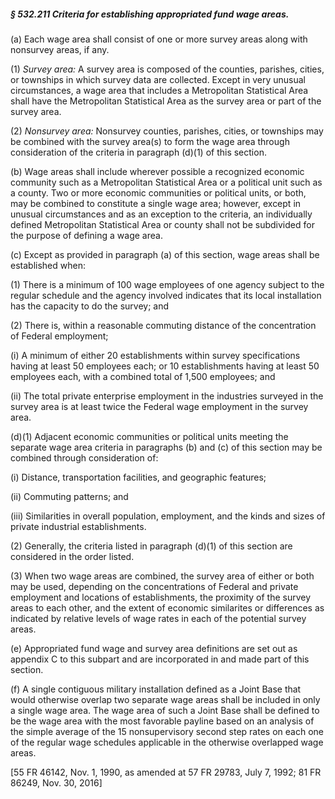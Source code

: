 ##### § 532.211 Criteria for establishing appropriated fund wage areas. #####

(a) Each wage area shall consist of one or more survey areas along with nonsurvey areas, if any.

(1) *Survey area:* A survey area is composed of the counties, parishes, cities, or townships in which survey data are collected. Except in very unusual circumstances, a wage area that includes a Metropolitan Statistical Area shall have the Metropolitan Statistical Area as the survey area or part of the survey area.

(2) *Nonsurvey area:* Nonsurvey counties, parishes, cities, or townships may be combined with the survey area(s) to form the wage area through consideration of the criteria in paragraph (d)(1) of this section.

(b) Wage areas shall include wherever possible a recognized economic community such as a Metropolitan Statistical Area or a political unit such as a county. Two or more economic communities or political units, or both, may be combined to constitute a single wage area; however, except in unusual circumstances and as an exception to the criteria, an individually defined Metropolitan Statistical Area or county shall not be subdivided for the purpose of defining a wage area.

(c) Except as provided in paragraph (a) of this section, wage areas shall be established when:

(1) There is a minimum of 100 wage employees of one agency subject to the regular schedule and the agency involved indicates that its local installation has the capacity to do the survey; and

(2) There is, within a reasonable commuting distance of the concentration of Federal employment;

(i) A minimum of either 20 establishments within survey specifications having at least 50 employees each; or 10 establishments having at least 50 employees each, with a combined total of 1,500 employees; and

(ii) The total private enterprise employment in the industries surveyed in the survey area is at least twice the Federal wage employment in the survey area.

(d)(1) Adjacent economic communities or political units meeting the separate wage area criteria in paragraphs (b) and (c) of this section may be combined through consideration of:

(i) Distance, transportation facilities, and geographic features;

(ii) Commuting patterns; and

(iii) Similarities in overall population, employment, and the kinds and sizes of private industrial establishments.

(2) Generally, the criteria listed in paragraph (d)(1) of this section are considered in the order listed.

(3) When two wage areas are combined, the survey area of either or both may be used, depending on the concentrations of Federal and private employment and locations of establishments, the proximity of the survey areas to each other, and the extent of economic similarites or differences as indicated by relative levels of wage rates in each of the potential survey areas.

(e) Appropriated fund wage and survey area definitions are set out as appendix C to this subpart and are incorporated in and made part of this section.

(f) A single contiguous military installation defined as a Joint Base that would otherwise overlap two separate wage areas shall be included in only a single wage area. The wage area of such a Joint Base shall be defined to be the wage area with the most favorable payline based on an analysis of the simple average of the 15 nonsupervisory second step rates on each one of the regular wage schedules applicable in the otherwise overlapped wage areas.

[55 FR 46142, Nov. 1, 1990, as amended at 57 FR 29783, July 7, 1992; 81 FR 86249, Nov. 30, 2016]